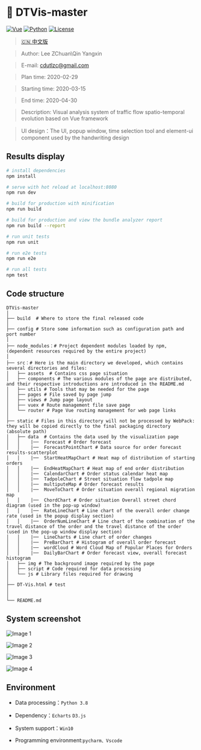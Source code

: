 # :dolphin:	 DTVis-master
[![Vue](https://img.shields.io/badge/Vue-2.5.2-yellow)](https://img.shields.io/badge/Vue-2.5.2-yellow)
[![Python](https://img.shields.io/badge/Python-3.8-blue)](https://img.shields.io/badge/Python-3.8-blue)
[![License](https://img.shields.io/badge/license-Apache%202-green.svg)](https://www.apache.org/licenses/LICENSE-2.0)

> [🇨🇳 中文版](./README.zh_CN.md)

> Author: Lee ZChuan\Qin Yangxin

> E-mail: cdutlzc@gmail.com

> Plan time: 2020-02-29

> Starting time: 2020-03-15

> End time: 2020-04-30

>Description: Visual analysis system of traffic flow spatio-temporal evolution based on Vue framework

>UI design：The UI, popup window, time selection tool and element-ui component used by the handwriting design

## Results display

``` bash
# install dependencies
npm install

# serve with hot reload at localhost:8080
npm run dev

# build for production with minification
npm run build

# build for production and view the bundle analyzer report
npm run build --report

# run unit tests
npm run unit

# run e2e tests
npm run e2e

# run all tests
npm test
```

## Code structure

```
DTVis-master
│
├── build  # Where to store the final released code
│ 
├── config # Store some information such as configuration path and port number
│ 
├── node_modules：# Project dependent modules loaded by npm, (dependent resources required by the entire project)
│ 
├── src：# Here is the main directory we developed, which contains several directories and files:
│   ├── assets  # Contains css page situation
│   ├── components # The various modules of the page are distributed, and their respective introductions are introduced in the README.md
│   ├── utils # Tools that may be needed for the page
│   ├── pages # File saved by page jump
│   ├── views # Jump page layout
│   ├── vuex # Route management file save page
│   └── router # Page Vue routing management for web page links
│
├── static # Files in this directory will not be processed by WebPack: they will be copied directly to the final packaging directory (absolute path)
│   ├── data  # Contains the data used by the visualization page
│   │    |──  Forecast # Order forecast
│   │    |──  ForecastPointChart # Data source for order forecast results-scatterplot
│   │    |──  StartHeatMapChart # Heat map of distribution of starting orders
│   │    |──  EndHeatMapChart # Heat map of end order distribution
│   │    |──  CalendarChart # Order status calendar heat map
│   │    |──  TadpoleChart # Street situation flow tadpole map
│   │    |──  multiputeMap # Order forecast results
│   │    |──  MoveToChart # Order situation overall regional migration map
│   │    |──  ChordChart # Order situation Overall street chord diagram (used in the pop-up window)
│   │    |──  RateLineChart # Line chart of the overall order change rate (used in the popup display section)
│   │    |──  OrderNumLineChart # Line chart of the combination of the travel distance of the order and the travel distance of the order (used in the pop-up window display section)
│   │    |──  LineCharts # Line chart of order changes
│   │    |──  PreBarChart # Histogram of overall order forecast
│   │    |──  wordCloud # Word Cloud Map of Popular Places for Orders
│   │    |──  DailyBarChart # Order forecast view, overall forecast histogram
│   ├── img # The background image required by the page
│   ├── script # Code required for data processing
│   └── js # Library files required for drawing
│
├── DT-Vis.html # test
│
│
└── README.md 
```

## System screenshot

![Image 1](static/img/README/草图.bmp)

![Image 2](static/img/README/蝌蚪图.bmp)

![Image 3](static/img/README/预测.bmp)

![Image 4](static/img/README/天气情况分析.bmp)

## Environment 

* Data processing：`Python 3.8 `

* Dependency：`Echarts` `D3.js`

* System support：`Win10` 

* Programming environment:`pycharm、Vscode`